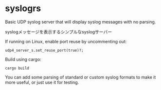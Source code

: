 # syslogrs

Basic UDP syslog server that will display syslog messages with no parsing.

syslogメッセージを表示するシンプルなsyslogサーバー

If running on Linux, enable port reuse by uncommenting out:
```
udp4_server_s.set_reuse_port(true)?;
```

Build using cargo:
```
cargo build
```

You can add some parsing of standard or custom syslog formats to make it more useful, or just use it for testing.